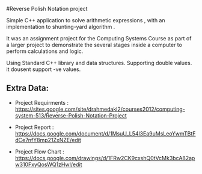 
#Reverse Polish Notation project

Simple C++ application to solve arithmetic expressions , with an implementation to shunting-yard algorithm .

It was an assignment project for the Computing Systems Course as part of a larger project to demonstrate the several stages inside a computer to perform calculations and logic.

Using Standard C++ library and data structures.
Supporting double values.
it dousent support -ve values.


## Extra Data:
* Project Requirments : https://sites.google.com/site/drahmedakl2/courses2012/computing-system-513/Reverse-Polish-Notation-Project

* Project Report : https://docs.google.com/document/d/1MsuU_L54l3Ea9uMsLeoYwmTBtFdCe7nfY8mp21ZxNZE/edit

* Project Flow Chart : https://docs.google.com/drawings/d/1FRw2CK9cxshQ0tVcMk3bcA82apw310FxyQosWQ1zHwI/edit

